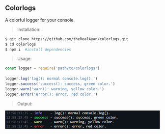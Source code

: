 ## Colorlogs

A colorful logger for your console.

> Installation:
```bash
$ git clone https://github.com/theRealAyan/colorlogs.git
$ cd colorlogs
$ npm i  #install dependencies
```
> Usage: 
```js
const logger = require('path/to/colorlogs')

logger.log('log(): normal console.log().')
logger.success('success(): success, green color.')
logger.warn('warn(): warning, yellow color.')
logger.error('error(): error, red color.')
```

> Output: 
<img src="test/test.PNG" />